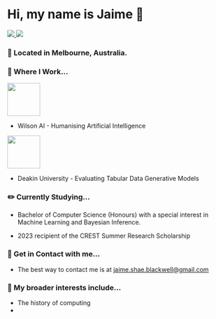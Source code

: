 # Hi, my name is Jaime 👋

 <!-- LinkedIn Contact -->
  <a href="https://www.linkedin.com/in/jblackwe11/" target="_blank">
    <img src="https://img.shields.io/badge/-JAIME%20BLACKWELL-blue?style=for-the-badge&logo=Linkedin&logoColor=white"/>
  </a>
  
<!-- Email -->
  <a href="mailto:jaime.shae.blackwell@gmail.com">
    <img src="https://img.shields.io/badge/EMAIL-jaime.shae.blackwell@gmail.com-20b2aa?style=for-the-badge"/>
  </a>
  
</br>
<p>
 
### 📍 Located in Melbourne, Australia.

### 💼 Where I Work...

<!-- Wilson AI Link -->
  <a href="https://www.linkedin.com/in/jblackwe11/" target="_blank">
    <img src="https://wilsonai.com/resources/logo_size.jpg" width="75" height="75"/>
  </a>

* Wilson AI - Humanising Artificial Intelligence

 <!-- Deakin Link -->
  <a href="https://www.linkedin.com/in/jblackwe11/" target="_blank">
    <img src="https://upload.wikimedia.org/wikipedia/en/thumb/7/74/Deakin_University_Logo_2017.svg/1200px-Deakin_University_Logo_2017.svg.png" width="75" height="75"/>
  </a>

* Deakin University - Evaluating Tabular Data Generative Models


### ✏️ Currently Studying...

* Bachelor of Computer Science (Honours) with a special interest in Machine Learning and Bayesian Inference.
  
* 2023 recipient of the CREST Summer Research Scholarship

### 🤙 Get in Contact with me...

* The best way to contact me is at jaime.shae.blackwell@gmail.com


### 🧐 My broader interests include...

* The history of computing
*
